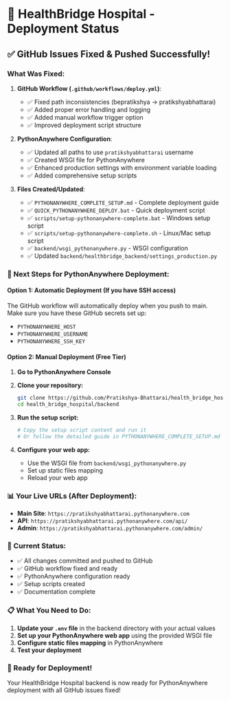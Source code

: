 # 🎉 HealthBridge Hospital - Deployment Status

## ✅ GitHub Issues Fixed & Pushed Successfully!

### What Was Fixed:

1. **GitHub Workflow (`.github/workflows/deploy.yml`)**:
   - ✅ Fixed path inconsistencies (bepratikshya → pratikshyabhattarai)
   - ✅ Added proper error handling and logging
   - ✅ Added manual workflow trigger option
   - ✅ Improved deployment script structure

2. **PythonAnywhere Configuration**:
   - ✅ Updated all paths to use `pratikshyabhattarai` username
   - ✅ Created WSGI file for PythonAnywhere
   - ✅ Enhanced production settings with environment variable loading
   - ✅ Added comprehensive setup scripts

3. **Files Created/Updated**:
   - ✅ `PYTHONANYWHERE_COMPLETE_SETUP.md` - Complete deployment guide
   - ✅ `QUICK_PYTHONANYWHERE_DEPLOY.bat` - Quick deployment script
   - ✅ `scripts/setup-pythonanywhere-complete.bat` - Windows setup script
   - ✅ `scripts/setup-pythonanywhere-complete.sh` - Linux/Mac setup script
   - ✅ `backend/wsgi_pythonanywhere.py` - WSGI configuration
   - ✅ Updated `backend/healthbridge_backend/settings_production.py`

### 🚀 Next Steps for PythonAnywhere Deployment:

#### Option 1: Automatic Deployment (If you have SSH access)
The GitHub workflow will automatically deploy when you push to main. Make sure you have these GitHub secrets set up:
- `PYTHONANYWHERE_HOST`
- `PYTHONANYWHERE_USERNAME` 
- `PYTHONANYWHERE_SSH_KEY`

#### Option 2: Manual Deployment (Free Tier)
1. **Go to PythonAnywhere Console**
2. **Clone your repository:**
   ```bash
   git clone https://github.com/Pratikshya-Bhattarai/health_bridge_hospital.git
   cd health_bridge_hospital/backend
   ```

3. **Run the setup script:**
   ```bash
   # Copy the setup script content and run it
   # Or follow the detailed guide in PYTHONANYWHERE_COMPLETE_SETUP.md
   ```

4. **Configure your web app:**
   - Use the WSGI file from `backend/wsgi_pythonanywhere.py`
   - Set up static files mapping
   - Reload your web app

### 📊 Your Live URLs (After Deployment):
- **Main Site**: `https://pratikshyabhattarai.pythonanywhere.com`
- **API**: `https://pratikshyabhattarai.pythonanywhere.com/api/`
- **Admin**: `https://pratikshyabhattarai.pythonanywhere.com/admin/`

### 🔧 Current Status:
- ✅ All changes committed and pushed to GitHub
- ✅ GitHub workflow fixed and ready
- ✅ PythonAnywhere configuration ready
- ✅ Setup scripts created
- ✅ Documentation complete

### 📋 What You Need to Do:
1. **Update your `.env` file** in the backend directory with your actual values
2. **Set up your PythonAnywhere web app** using the provided WSGI file
3. **Configure static files mapping** in PythonAnywhere
4. **Test your deployment**

### 🎯 Ready for Deployment!
Your HealthBridge Hospital backend is now ready for PythonAnywhere deployment with all GitHub issues fixed!
